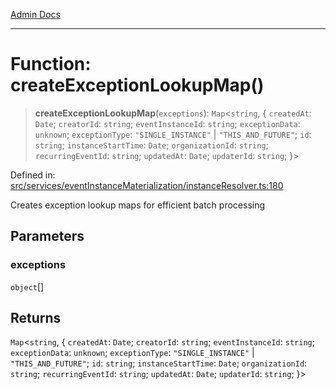[Admin Docs](/)

***

# Function: createExceptionLookupMap()

> **createExceptionLookupMap**(`exceptions`): `Map`\<`string`, \{ `createdAt`: `Date`; `creatorId`: `string`; `eventInstanceId`: `string`; `exceptionData`: `unknown`; `exceptionType`: `"SINGLE_INSTANCE"` \| `"THIS_AND_FUTURE"`; `id`: `string`; `instanceStartTime`: `Date`; `organizationId`: `string`; `recurringEventId`: `string`; `updatedAt`: `Date`; `updaterId`: `string`; \}\>

Defined in: [src/services/eventInstanceMaterialization/instanceResolver.ts:180](https://github.com/gautam-divyanshu/talawa-api/blob/22f85ff86fcf5f38b53dcdb9fe90ab33ea32d944/src/services/eventInstanceMaterialization/instanceResolver.ts#L180)

Creates exception lookup maps for efficient batch processing

## Parameters

### exceptions

`object`[]

## Returns

`Map`\<`string`, \{ `createdAt`: `Date`; `creatorId`: `string`; `eventInstanceId`: `string`; `exceptionData`: `unknown`; `exceptionType`: `"SINGLE_INSTANCE"` \| `"THIS_AND_FUTURE"`; `id`: `string`; `instanceStartTime`: `Date`; `organizationId`: `string`; `recurringEventId`: `string`; `updatedAt`: `Date`; `updaterId`: `string`; \}\>
